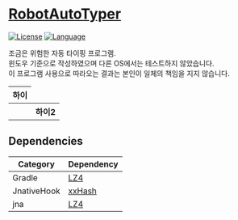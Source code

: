 # [RobotAutoTyper](https://github.com/in-genieur/RobotAutoTyper)

[![License](https://img.shields.io/badge/license-AGPL%20v3.0%2B-brightgreen.svg)](https://www.gnu.org/licenses/agpl-3.0.html)
[![Language](https://img.shields.io/badge/java-14-yellowgreen)](https://openjdk.java.net/projects/jdk/14/)

조금은 위험한 자동 타이핑 프로그램. <br>
윈도우 기준으로 작성하였으며 다른 OS에서는 테스트하지 않았습니다. <br>
이 프로그램 사용으로 따라오는 결과는 본인이 일체의 책임을 지지 않습니다. <br>

<table>
  <thead>
    <tr>
      <th>하이</th>
    </tr>
  </thead>
  <tbody>
    <td>
      <th>하이2</th>
    </td>
  </tbody>
</table>

## Dependencies

| **Category**      | **Dependency**                                             |
|-------------------|------------------------------------------------------------|
| Gradle            | [LZ4](https://github.com/lz4/lz4)                          | 
| JnativeHook       | [xxHash](https://github.com/Cyan4973/xxHash)               | 
| jna               | [LZ4](https://github.com/lz4/lz4)                          | 
